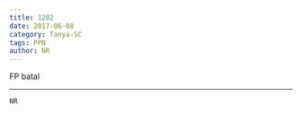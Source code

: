 ```yaml
---
title: 1202
date: 2017-06-08
category: Tanya-SC
tags: PPN
author: NR
---
```


FP batal

---



`NR`
